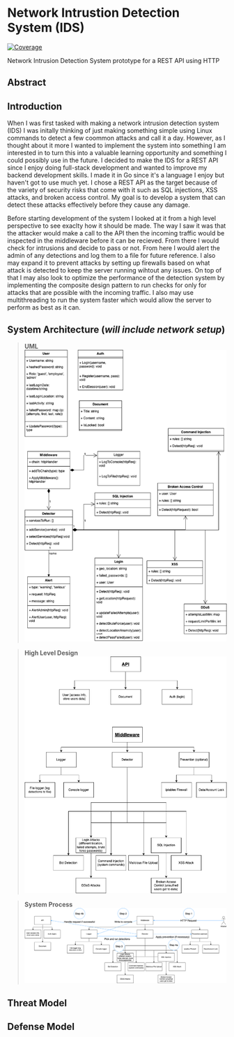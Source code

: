 # Network Intrustion Detection System (IDS)

[![Coverage](https://img.shields.io/badge/Coverage-75.1%25-yellow)](https://github.com/AliBa1/server-ids/actions)

Network Intrusion Detection System prototype for a REST API using HTTP

## Abstract

## Introduction

When I was first tasked with making a network intrusion detection system (IDS)
I was initally thinking of just making something simple using Linux commands
to detect a few coommon attacks and call it a day. However, as I thought about it
more I wanted to implement the system into something I am interested in to turn this into
a valuable learning opportunity and something I could possibly use in the future. I
decided to make the IDS for a REST API since I enjoy doing full-stack development
and wanted to improve my backend development skills. I made it in Go since it's a language
I enjoy but haven't got to use much yet. I chose a REST API as the target because of the variety
of security risks that come with it such as SQL injections, XSS attacks, and broken access control.
My goal is to develop a system that can detect these attacks effectively before they cause any damage.

Before starting development of the system I looked at it from a high level perspective
to see exaclty how it should be made. The way I saw it was that the attacker would make a call to the
API then the incoming traffic would be inspected in the middleware before it can be recieved.
From there I would check for intrusions and decide to pass or not. From here I would alert the admin of any
detections and log them to a file for future reference. I also may expand it to prevent attacks by setting up
firewalls based on what attack is detected to keep the server running wihtout any issues.
On top of that I may also look to optimize the performance of the detection system by implementing the
composite design pattern to run checks for only for attacks that are possible with the incoming traffic.
I also may use multithreading to run the system faster which would allow the server to perform as best as it can.

## System Architecture (_will include network setup_)

> **UML** <br> ![UML for the system code](images/Server%20IDS%20UML.drawio.png)

> **High Level Design** ![UML for the system code](images/Server%20IDS%20High%20Level.png)

> **System Process** ![UML for the system code](images/Server%20IDS%20High%20Level%20Complete.png)

## Threat Model

## Defense Model
